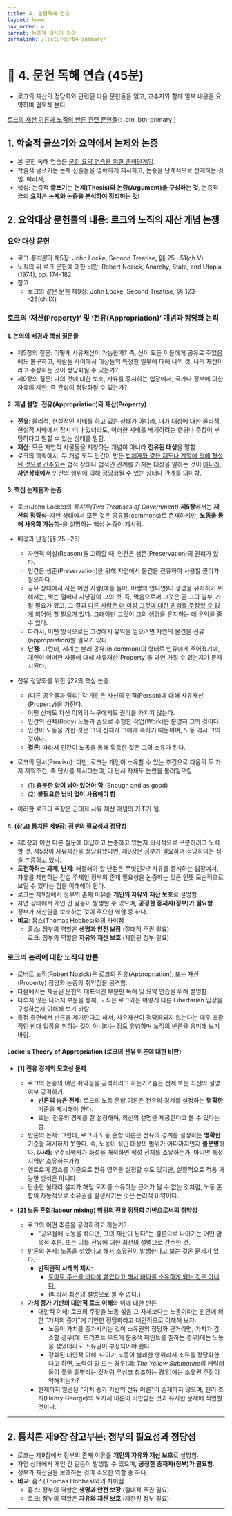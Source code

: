 ```yaml
---
title: 4. 문헌독해 연습
layout: home
nav_order: 4
parent: 논증적 글쓰기 강의
permalink: /lectures/04-summary/
---
```


# 📝 4. 문헌 독해 연습 (45분)

- 로크의 재산의 정당화와 관련된 다음 문헌들을 읽고, 교수자와 함께 일부 내용을 요약하며 검토해 본다. 

[로크의 재산 이론과 노직의 반론 관련 문헌들]({{site.baseurl}}/references/Locke_Nozick){: .btn .btn-primary }

## **1. 학술적 글쓰기와 요약에서 논제와 논증**

- 본 문헌 독해 연습은 <ins>문헌 요약 연습을 위한 준비단계</ins>임.
- 학술적 글쓰기는 논제 진술들을 명확하게 제시하고, 논증을 단계적으로 전개하는 것임. 따라서,
- 핵심: 논증적 **글쓰기**는 **논제(Thesis)와 논증(Argument)을 구성하는 것**, 논증적 글의 **요약**은 **논제와 논증을 분석하여 정리하는 것**!

## **2. 요약대상 문헌들의 내용: 로크와 노직의 재산 개념 논쟁**

### 요약 대상 문헌
- 로크 *통치론*의 제5장: John Locke, Second Treatise, §§ 25--51(ch.V)
- 노직의 위 로크 문헌에 대한 비판: Robert Nozick, Anarchy, State, and Utopia (1974), pp. 174-182
- 참고
  - 로크의 같은 문헌 제9장: John Locke, Second Treatise, §§ 123--26(ch.IX)

### **로크의 ‘재산(Property)’ 및 ‘전유(Appropriation)’ 개념과 정당화 논리**

#### 1. 논의의 배경과 핵심 질문들
- 제5장의 질문: 어떻게 사유재산이 가능한가? 즉, 신이 모든 이들에게 공유로 주었음에도 불구하고, 사람들 사이에서 대상들의 특정한 일부에 대해 나의 것, 나의 재산이라고 주장하는 것이 정당화될 수 있는가?
- 제9장의 질문: 나의 것에 대한 보호, 자유를 중시하는 입장에서, 국가나 정부에 의한 자유의 제한, 즉 간섭이 정당화될 수 있는가?

#### 2. 개념 설명: 전유(Appropriation)와 재산(Property)

- **전유**: 물리적, 현실적인 지배를 하고 있는 상태가 아니라, 내가 대상에 대한 물리적, 현실적 지배에서 잠시 떠나 있더라도, 이러한 지배를 배제하려는 행위나 주장이 부당하다고 말할 수 있는 상태를 말함.
- **재산**: 모든 자연적 사물들을 지칭하는 개념이 아니라 **전유된 대상**을 말함.
- 로크의 맥락에서, 두 개념 모두 인간이 만든 <ins>법체계와 같은 제도나 계약에 의해 형성된 것으로 간주되는</ins> 법적 상태나 법적인 관계를 가지는 대상을 말하는 것이 <ins>아니라</ins>, **자연상태에서** 인간의 행위에 의해 정당화될 수 있는 상태나 관계를 의미함.  

#### 3. 핵심 논제들과 논증

- 로크(John Locke)의 *통치론(Two Treatises of Government)* **제5장**에서는 **재산의 정당성**–자연 상태에서 모든 것은 공유물(commons)로 존재하지만, **노동을 통해 사유화 가능**함–을 설명하는 핵심 논증이 제시됨. 

- 배경과 난점(§§ 25--26)
  - 자연적 이성(Reason)을 고려할 때, 인간은 생존(Preservation)의 권리가 있다.
  - 인간은 생존(Preservation)을 위해 자연에서 물건을 전유하여 사용할 권리가 필요하다.
  - 공유 상태에서 사는 어떤 사람(예를 들어, 야생의 인디언)이 생명을 유지하기 위해서는, 먹는 열매나 사냥감이 그의 것–즉, 먹음으로써 그것은 곧 그의 일부–가 될 필요가 있고, 그 결과 <ins>다른 사람은 더 이상 그것에 대한 권리를 주장할 수 없게 되어야</ins> 할 필요가 있다. 그래야만 그것이 그의 생명을 유지하는 데 유익을 줄 수 있다.
  - 따라서, 어떤 방식으로든 그것에서 유익을 얻으려면 자연의 물건을 전유(appropriation)할 필요가 있다.
  - **난점**: 그런데, 세계는 본래 공유(in common)의 형태로 인류에게 주어졌기에, 개인이 어떠한 사물에 대해 사유재산(Property)을 과연 가질 수 있는지가 문제시된다.

- 전유 정당화를 위한 §27의 핵심 논증:
  - (다른 공유물과 달리) 각 개인은 자신의 인격(Person)에 대해 사유재산(Property)을 가진다.
  - 어떤 신체도 자신 이외의 누구에게도 권리를 가지지 않는다. 
  - 인간의 신체(Body) 노동과 손으로 수행한 작업(Work)은 분명히 그의 것이다.
  - 인간이 노동을 가한 것은 그의 신체가 그에게 속하기 때문이며, 노동 역시 그의 것이다.
  - **결론**: 따라서 인간이 노동을 통해 획득한 것은 그의 소유가 된다.

- 로크의 단서(Proviso): 다만, 로크는 개인이 소유할 수 있는 조건으로 다음의 두 가지 제약조건, 즉 단서를 제시하는데, 이 단서 자체도 논란을 불러일으킴
  - (1) **충분한 양이 남아 있어야 함** (Enough and as good)
  - (2) **불필요한 낭비 없이 사용해야 함**

- 이러한 로크의 주장은 근대적 사유 재산 개념의 기초가 됨.

#### 4. (참고) 통치론 제9장: 정부의 필요성과 정당성

- 제5장과 어떤 다른 질문에 대답하고 논증하고 있는지 의식적으로 구분하려고 노력할 것. 제5장이 사유재산을 정당화했다면, 제9장은 정부가 필요하며 정당하다는 점을 논증하고 있다.
- **도전하려는 과제, 난제**: 해결해야 할 난점은 무엇인가? 자유를 중시하는 입장에서, 자유를 제한하는 간섭 주체인 정부의 존재 필요성을 논증하는 것은 언뜻 모순적으로 보일 수 있다는 점을 이해해야 한다.
- 로크는 제9장에서 정부의 존재 이유를 **개인의 자유와 재산 보호**로 설명함.
- 자연 상태에서 개인 간 갈등이 발생할 수 있으며, **공정한 중재자(정부)가 필요함**.
- 정부가 재산권을 보호하는 것이 주요한 역할 중 하나.
- **비교**: 홉스(Thomas Hobbes)와의 차이점
  -  홉스: 정부의 역할은 **생명과 안전 보장** (절대적 주권 필요)
  - 로크: 정부의 역할은 **자유와 재산 보호** (제한된 정부 필요)

### **로크의 논리에 대한 노직의 반론**

- 로버트 노직(Robert Nozick)은 로크의 전유(Appropriation), 또는 재산(Property) 정당화 논증의 취약점을 공격함.
- 다음에서는 제공된 문헌의 대표적인 부분만 독해 및 요약 연습을 위해 설명함.
- 다루지 않은 나머지 부분을 통해, 노직은 로크와는 어떻게 다른 Libertarian 입장을 구성하는지 이해해 보기 바람.
- 특정 측면에서 반론을 제기한다고 해서, 사유재산이 정당화되지 않는다는 매우 포괄적인 반대 입장을 취하는 것이 아니라는 점도 유념하며 노직의 반론을 음미해 보기 바람.

#### **Locke's Theory of Appropriation (로크의 전유 이론에 대한 비판)**

- **[1] 전유 경계의 모호성 문제**
  - 로크의 논증의 어떤 취약점을 공격하려고 하는가? 숨은 전제 또는 최선의 설명 여부 공격하기.
    - **반론의 숨은 전제**: 로크의 노동 혼합 이론은 전유의 경계를 설정하는 **명확한** 기준을 제시해야 한다.
    - 또는, 전유의 경계를 잘 설정해야, 최선의 설명을 제공한다고 볼 수 있다는 점.
  - 반론의 논제: 그런데, 로크의 노동 혼합 이론은 전유의 경계를 설정하는 **명확한** 기준을 제시하지 못한다. 즉, 노동이 섞인 대상의 범위가 어디까지인지 **불분명**하다. (**사례:** 우주비행사가 화성을 개척하면 행성 전체를 소유하는가, 아니면 특정 지역만 소유하는가?)  
  - 엔트로피 감소를 기준으로 전유 영역을 설정할 수도 있지만, 실질적으로 적용 가능한 방식은 아니다.  
  - 단순한 울타리 설치가 해당 토지를 소유하는 근거가 될 수 없는 것처럼, 노동 혼합이 자동적으로 소유권을 발생시키는 것은 논리적 비약이다.  

- **[2] 노동 혼합(labour mixing) 행위의 전유 정당화 기반으로써의 취약성**
  - 로크의 어떤 추론을 공격하려고 하는가?
    - "공유물에 노동을 섞으면, 그의 재산이 된다"는 결론으로 나아가는 어떤 암묵적 추론. 또는 이를 전유에 대한 최선의 설명으로 간주한 것.
  - 반론의 논제: 노동을 섞었다고 해서 소유권이 발생한다고 보는 것은 문제가 있다.  
    - **반직관적 사례의 제시:**  
      - <ins>토마토 주스를 바다에 쏟았다고 해서 바다를 소유하게 되는 것은 아니다.</ins>  
      - (따라서 최선의 설명으로 볼 수 없다.)
  - **가치 증가 기반의 대안적 로크 이해**와 이에 대한 반론
    - 대안적 이해: 로크의 주장을 노동 섞음 그 자체보다는 노동이라는 원인에 의한 "가치의 증가"에 기인한 정당화라고 대안적으로 이해해 보자.
      - 노동이 가치를 증가시키는 것이 소유권의 정당화 근거라면, 가치가 감소할 경우(예: 드리프트 우드에 분홍색 페인트를 칠하는 경우)에는 노동을 섞었더라도 소유권이 부정되어야 한다.  
      - 강화된 대안적 이해: 나아가 노동이 불쾌한 행위라서 소유를 정당화한다고 하면, 노력이 덜 드는 경우(예: *The Yellow Submarine*의 캐릭터들이 꽃을 흩뿌리는 것처럼 무심코 창조하는 경우)에는 소유권 주장이 약해지는가?  
    - 현재까지 일관된 "가치 증가 기반의 전유 이론"이 존재하지 않으며, 헨리 조지(Henry George)의 토지세 이론이 비판받은 것과 유사한 문제에 직면할 것이다.  

---

## **2. 통치론 제9장 참고부분: 정부의 필요성과 정당성**

- 로크는 제9장에서 정부의 존재 이유를 **개인의 자유와 재산 보호**로 설명함.
- 자연 상태에서 개인 간 갈등이 발생할 수 있으며, **공정한 중재자(정부)가 필요함**.
- 정부가 재산권을 보호하는 것이 주요한 역할 중 하나.
- **비교**: 홉스(Thomas Hobbes)와의 차이점
  -  홉스: 정부의 역할은 **생명과 안전 보장** (절대적 주권 필요)
  - 로크: 정부의 역할은 **자유와 재산 보호** (제한된 정부 필요)

---


